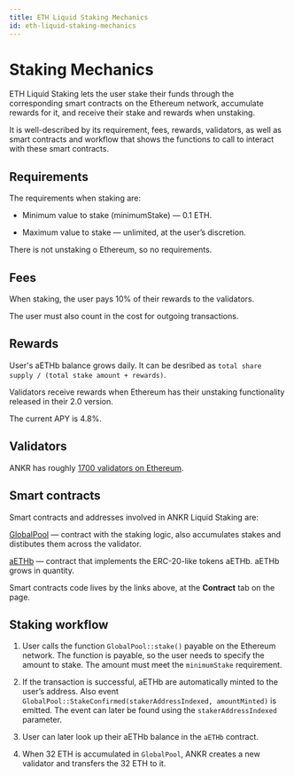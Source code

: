 ```yaml
---
title: ETH Liquid Staking Mechanics
id: eth-liquid-staking-mechanics
---
```


# Staking Mechanics

ETH Liquid Staking lets the user stake their funds through the corresponding smart contracts on the Ethereum network, accumulate rewards for it, and receive their stake and rewards when unstaking.

It is well-described by its requirement, fees, rewards, validators, as well as smart contracts and workflow that shows the functions to call to interact with these smart contracts.


## Requirements

The requirements when staking are:

* Minimum value to stake (minimumStake) — 0.1 ETH.

* Maximum value to stake — unlimited, at the user’s discretion. 

There is not unstaking o Ethereum, so no requirements.


## Fees
When staking, the user pays 10% of their rewards to the validators.

The user must also count in the cost for outgoing transactions.


## Rewards
User's aETHb balance grows daily. It can be desribed as `total share supply / (total stake amount + rewards)`.

Validators receive rewards when Ethereum has their unstaking functionality released in their 2.0 version.

The current APY is 4.8%.


## Validators
ANKR has roughly [1700 validators on Ethereum](https://beaconcha.in/validators/eth1deposits?q=4069D8A3dE3A72EcA86CA5e0a4B94619085E7362). 


## Smart contracts
Smart contracts and addresses involved in ANKR Liquid Staking are:

[GlobalPool](https://etherscan.io/address/0x84db6eE82b7Cf3b47E8F19270abdE5718B936670) — contract with the staking logic, also accumulates stakes and distibutes them across the validator.

[aETHb](https://etherscan.io/address/0xD01ef7C0A5d8c432fc2d1a85c66cF2327362E5C6) — contract that implements the ERC-20-like tokens aETHb. aETHb grows in quantity.

Smart contracts code lives by the links above, at the **Contract** tab on the page.

## Staking workflow

1. User calls the function `GlobalPool::stake()` payable on the Ethereum network. The function is payable, so the user needs to specify the amount to stake. The amount must meet the `minimumStake` requirement. 

2. If the transaction is successful, aETHb are automatically minted to the user’s address. Also event `GlobalPool::StakeConfirmed(stakerAddressIndexed, amountMinted)` is emitted. The event can later be found using the `stakerAddressIndexed` parameter.

3. User can later look up their aETHb balance in the `aETHb` contract.

4. When 32 ETH is accumulated in `GlobalPool`, ANKR creates a new validator and transfers the 32 ETH to it.

